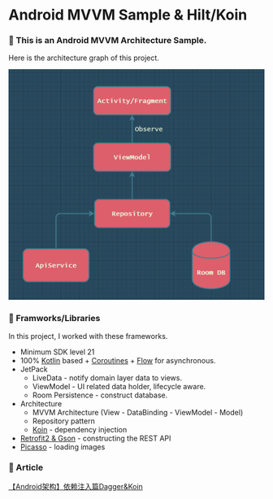 # Android MVVM Sample & Hilt/Koin

### 📢 This is an Android MVVM Architecture Sample.

Here is the architecture  graph of this project.

<img src="https://github.com/jotyy/HiltPractice/blob/master/images/MVVM-Architecture.png" alt="image-20201105182731125" style="zoom:60%;" />

### 🔨 Framworks/Libraries

In this project, I worked with these frameworks.

- Minimum SDK level 21
- 100% [Kotlin](https://kotlinlang.org/) based + [Coroutines](https://github.com/Kotlin/kotlinx.coroutines) + [Flow](https://kotlin.github.io/kotlinx.coroutines/kotlinx-coroutines-core/kotlinx.coroutines.flow/) for asynchronous.
- JetPack
  - LiveData - notify domain layer data to views.
  - ViewModel - UI related data holder, lifecycle aware.
  - Room Persistence - construct database.
- Architecture
  - MVVM Architecture (View - DataBinding - ViewModel - Model)
  - Repository pattern
  - [Koin](https://github.com/InsertKoinIO/koin) - dependency injection
- [Retrofit2 & Gson](https://github.com/square/retrofit) - constructing the REST API
- [Picasso](https://github.com/square/picasso) - loading images

### 📜 Article

[【Android架构】依赖注入篇Dagger&Koin](https://www.jianshu.com/p/2fe98b69031b)
